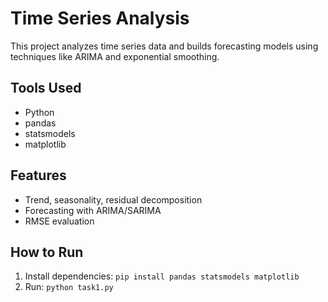 # Time Series Analysis

This project analyzes time series data and builds forecasting models using techniques like ARIMA and exponential smoothing.

## Tools Used
- Python
- pandas
- statsmodels
- matplotlib

## Features
- Trend, seasonality, residual decomposition
- Forecasting with ARIMA/SARIMA
- RMSE evaluation

## How to Run
1. Install dependencies: `pip install pandas statsmodels matplotlib`
2. Run: `python task1.py`
